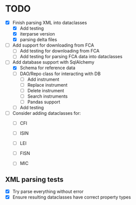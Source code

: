 # TODO

- [X] Finish parsing XML into dataclasses
  - [X] Add testing
  - [X] iterparse version
  - [X] parsing delta files
- [ ] Add support for downloading from FCA
  - [ ] Add testing for downloading from FCA
  - [ ] Add testing for parsing FCA data into dataclasses
- [ ] Add database support with SqlAlchemy
  - [X] Schema for reference data
  - [ ] DAO/Repo class for interacting with DB
    - [ ] Add instrument
    - [ ] Replace instrument
    - [ ] Delete instrument
    - [ ] Search instruments
    - [ ] Pandas support
  - [ ] Add testing
- [ ] Consider adding dataclasses for:
  - [ ] CFI
  - [ ] ISIN
  - [ ] LEI
  - [ ] FISN
  - [ ] MIC


## XML parsing tests

- [X] Try parse everything without error
- [X] Ensure resulting dataclasses have correct property types
